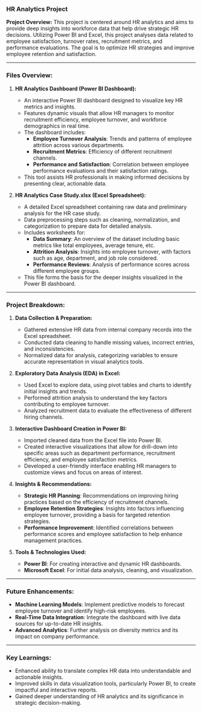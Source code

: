 ### **HR Analytics Project**

**Project Overview:**
This project is centered around HR analytics and aims to provide deep insights into workforce data that help drive strategic HR decisions. Utilizing Power BI and Excel, this project analyses data related to employee satisfaction, turnover rates, recruitment metrics, and performance evaluations. The goal is to optimize HR strategies and improve employee retention and satisfaction.

---

### **Files Overview:**

1. **HR Analytics Dashboard (Power BI Dashboard):**
   - An interactive Power BI dashboard designed to visualize key HR metrics and insights.
   - Features dynamic visuals that allow HR managers to monitor recruitment efficiency, employee turnover, and workforce demographics in real time.
   - The dashboard includes:
     - **Employee Turnover Analysis**: Trends and patterns of employee attrition across various departments.
     - **Recruitment Metrics**: Efficiency of different recruitment channels.
     - **Performance and Satisfaction**: Correlation between employee performance evaluations and their satisfaction ratings.
   - This tool assists HR professionals in making informed decisions by presenting clear, actionable data.

2. **HR Analytics Case Study.xlsx (Excel Spreadsheet):**
   - A detailed Excel spreadsheet containing raw data and preliminary analysis for the HR case study.
   - Data preprocessing steps such as cleaning, normalization, and categorization to prepare data for detailed analysis.
   - Includes worksheets for:
     - **Data Summary**: An overview of the dataset including basic metrics like total employees, average tenure, etc.
     - **Attrition Analysis**: Insights into employee turnover, with factors such as age, department, and job role considered.
     - **Performance Reviews**: Analysis of performance scores across different employee groups.
   - This file forms the basis for the deeper insights visualized in the Power BI dashboard.

---

### **Project Breakdown:**

1. **Data Collection & Preparation:**
   - Gathered extensive HR data from internal company records into the Excel spreadsheet.
   - Conducted data cleaning to handle missing values, incorrect entries, and inconsistencies.
   - Normalized data for analysis, categorizing variables to ensure accurate representation in visual analytics tools.

2. **Exploratory Data Analysis (EDA) in Excel:**
   - Used Excel to explore data, using pivot tables and charts to identify initial insights and trends.
   - Performed attrition analysis to understand the key factors contributing to employee turnover.
   - Analyzed recruitment data to evaluate the effectiveness of different hiring channels.

3. **Interactive Dashboard Creation in Power BI:**
   - Imported cleaned data from the Excel file into Power BI.
   - Created interactive visualizations that allow for drill-down into specific areas such as department performance, recruitment efficiency, and employee satisfaction metrics.
   - Developed a user-friendly interface enabling HR managers to customize views and focus on areas of interest.

4. **Insights & Recommendations:**
   - **Strategic HR Planning**: Recommendations on improving hiring practices based on the efficiency of recruitment channels.
   - **Employee Retention Strategies**: Insights into factors influencing employee turnover, providing a basis for targeted retention strategies.
   - **Performance Improvement**: Identified correlations between performance scores and employee satisfaction to help enhance management practices.

5. **Tools & Technologies Used:**
   - **Power BI**: For creating interactive and dynamic HR dashboards.
   - **Microsoft Excel**: For initial data analysis, cleaning, and visualization.

---

### **Future Enhancements:**
   - **Machine Learning Models**: Implement predictive models to forecast employee turnover and identify high-risk employees.
   - **Real-Time Data Integration**: Integrate the dashboard with live data sources for up-to-date HR insights.
   - **Advanced Analytics**: Further analysis on diversity metrics and its impact on company performance.

---

### **Key Learnings:**
   - Enhanced ability to translate complex HR data into understandable and actionable insights.
   - Improved skills in data visualization tools, particularly Power BI, to create impactful and interactive reports.
   - Gained deeper understanding of HR analytics and its significance in strategic decision-making.

